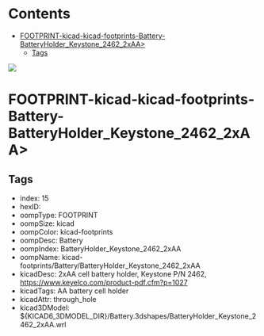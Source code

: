 



Contents
========

* [FOOTPRINT-kicad-kicad-footprints-Battery-BatteryHolder_Keystone_2462_2xAA>](#footprint-kicad-kicad-footprints-battery-batteryholder_keystone_2462_2xaa)
	* [Tags](#tags)
  
![][im]
# FOOTPRINT-kicad-kicad-footprints-Battery-BatteryHolder_Keystone_2462_2xAA>

## Tags

- index: 15
- hexID: 
- oompType: FOOTPRINT
- oompSize: kicad
- oompColor: kicad-footprints
- oompDesc: Battery
- oompIndex: BatteryHolder_Keystone_2462_2xAA
- oompName: kicad-footprints/Battery/BatteryHolder_Keystone_2462_2xAA
- kicadDesc: 2xAA cell battery holder, Keystone P/N 2462, https://www.keyelco.com/product-pdf.cfm?p=1027
- kicadTags: AA battery cell holder
- kicadAttr: through_hole
- kicad3DModel: ${KICAD6_3DMODEL_DIR}/Battery.3dshapes/BatteryHolder_Keystone_2462_2xAA.wrl



[im]: image.png
